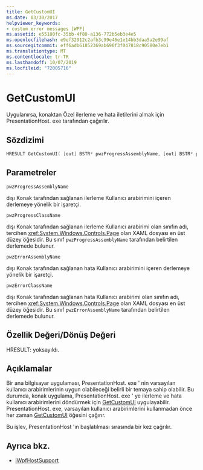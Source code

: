 ```yaml
---
title: GetCustomUI
ms.date: 03/30/2017
helpviewer_keywords:
- custom error messages [WPF]
ms.assetid: e55180fc-35bb-4f80-a136-772b5eb3e4e5
ms.openlocfilehash: e9ef32912c2afb3c99e46e1e14bb3daa5a2e99af
ms.sourcegitcommit: eff6adb61852369ab690f3f047818c90580e7eb1
ms.translationtype: MT
ms.contentlocale: tr-TR
ms.lasthandoff: 10/07/2019
ms.locfileid: "72005716"
---
```

# <a name="getcustomui"></a>GetCustomUI
Uygulanırsa, konaktan Özel ilerleme ve hata iletilerini almak için PresentationHost. exe tarafından çağırılır.  
  
## <a name="syntax"></a>Sözdizimi  
  
```cpp  
HRESULT GetCustomUI( [out] BSTR* pwzProgressAssemblyName, [out] BSTR* pwzProgressClassName, [out] BSTR* pwzErrorAssemblyName, [out] BSTR* pwzErrorClassName );  
```  
  
## <a name="parameters"></a>Parametreler  
 `pwzProgressAssemblyName`  
  
 dışı Konak tarafından sağlanan ilerleme Kullanıcı arabirimini içeren derlemeye yönelik bir işaretçi.  
  
 `pwzProgressClassName`  
  
 dışı Konak tarafından sağlanan ilerleme Kullanıcı arabirimi olan sınıfın adı, tercihen <xref:System.Windows.Controls.Page> olan XAML dosyası en üst düzey öğesidir. Bu sınıf `pwzProgressAssemblyName` tarafından belirtilen derlemede bulunur.  
  
 `pwzErrorAssemblyName`  
  
 dışı Konak tarafından sağlanan hata Kullanıcı arabirimini içeren derlemeye yönelik bir işaretçi.  
  
 `pwzErrorClassName`  
  
 dışı Konak tarafından sağlanan hata Kullanıcı arabirimi olan sınıfın adı, tercihen <xref:System.Windows.Controls.Page> olan XAML dosyası en üst düzey öğesidir. Bu sınıf `pwzErrorAssemblyName` tarafından belirtilen derlemede bulunur.  
  
## <a name="property-valuereturn-value"></a>Özellik Değeri/Dönüş Değeri  
 HRESULT: yoksayıldı.  
  
## <a name="remarks"></a>Açıklamalar  
 Bir ana bilgisayar uygulaması, PresentationHost. exe ' nin varsayılan kullanıcı arabirimlerinin uygun olabileceği belirli bir temaya sahip olabilir. Bu durumda, konak uygulama, PresentationHost. exe ' ye ilerleme ve hata kullanıcı arabirimlerini döndürmek için [GetCustomUI](getcustomui.md) uygulayabilir. PresentationHost. exe, varsayılan kullanıcı arabirimlerini kullanmadan önce her zaman [GetCustomUI](getcustomui.md) öğesini çağırır.  
  
 Bu işlev, PresentationHost 'ın başlatılması sırasında bir kez çağrılır.  
  
## <a name="see-also"></a>Ayrıca bkz.

- [IWpfHostSupport](iwpfhostsupport.md)
